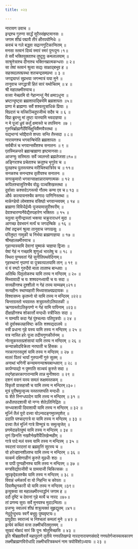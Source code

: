```yaml
---
title: ०२३

---
```

नारायण उवाच ॥  
इन्द्रश्च गुरुणा सार्द्धं सुरैस्संहृष्टमानसः ॥  
जगाम शीघ्रं पद्मायै तीरं क्षीरपयोनिधेः ॥  
कवचं च गले बद्ध्वा सद्रत्नगुटिकान्वितम् ॥  
मनसा स्तवनं दिव्यं स्मारं स्मरं पुनःपुनः।१॥  
ते सर्वे भक्तियुक्ताश्च तुष्टुवुः कमलालयाम् ॥  
साश्रुनेत्राश्च दीनाश्च भक्तिनम्रात्मकन्धराः ॥ २॥  
सा तेषां स्तवनं श्रुत्वा सद्यः साक्षाद्बभूव ह ॥  
सहस्रदलपद्मस्था शतचन्द्रसमप्रभा ॥ ३ ॥  
जगद्व्याप्तं सुप्रभया जगन्मात्रं यया मुने ॥  
तानुवाच जगद्धात्री हितं सारं यथोचितम् ॥ ४ ॥  
श्री महालक्ष्मीरुवाच॥  
वत्सा नेच्छामि वो गेहान्गन्तुं नैवं क्षमाऽधुना ॥  
भ्रष्टान्दृष्ट्वा ब्रह्मशापाद्बिभेमि ब्रह्मशापतः ॥५॥  
प्राणा मे ब्राह्मणाः सर्वे शश्वत्पुत्राधिकं प्रियाः ॥  
विप्रदत्तं च यत्किञ्चिदुपजीव्यं सदैव च ॥ ६ ॥  
विप्रा ब्रुवन्तु मां तुष्टा यास्यामि भवदाज्ञया ॥  
न मे पूजां ध्रुवं कर्तुं क्षमास्ते च तपस्विनः ॥७ ।  
गुरुभिर्ब्राह्मणैर्देवैर्भिक्षुभिर्वैष्णवैस्तथा ॥  
यद्यभाग्यं भवेद्दैवात्ते शप्ताः सन्ति तैस्सदा ॥ ८॥  
नारायणश्च भगवान्बिभेति ब्रह्मशापतः ॥  
सर्वबीजं च भगवान्सर्वेशश्च सनातनः ॥ ९ ॥  
एतस्मिन्नन्तरे ब्रह्मन्ब्राह्मणा हृष्टमानसाः॥  
आजग्मुः सस्मिताः सर्वे ज्वलन्तो ब्रह्मतेजसा॥१०॥  
अङ्गिराश्च प्रचेताश्च क्रतुश्च भृगुरेव च ॥  
पुलहश्च पुलस्त्यश्च मरीचिश्चात्रिरेव च ॥ ११॥  
सनकश्च सनन्दश्च तृतीयश्च सनातनः ॥  
सनत्कुमारो भगवान्साक्षान्नारायणात्मकः ॥ १२ ॥  
कपिलश्चासुरिश्चैव वोढुः पञ्चशिखस्तथा ॥  
दुर्वासाः कश्यपोऽगस्त्यो गौतमः कण्व एव च॥ १३ ॥  
और्वः कात्यायनश्चैव कणादः पाणिनिस्तथा ॥  
मार्कण्डेयो लोमशश्च वसिष्ठो भगवान्स्वयम् ॥ १४ ॥  
ब्राह्मणा विविधैर्द्रव्यैः पूजयामासुरीश्वरीम् ॥  
देवाश्चारण्यनैवेद्यैरुपहारेण भक्तितः ॥ १५ ॥  
स्तुत्वा मुनीन्द्रास्तां भक्त्या चक्रुराराधनं मुदा ॥  
आगच्छ देवभवनं मर्त्यं च जगदम्बिके ॥ १६ ॥  
तेषां तद्वचनं श्रुत्वा तानुवाच जगत्प्रसूः ॥  
परितुष्टा गामुकी च निर्भया ब्राह्मणाज्ञया ॥ १७ ॥  
श्रीमहालक्ष्मीरुवाच ॥  
गृहान्यास्यामि देवानां युष्माकं चाज्ञया द्विजाः ॥  
येषां गेहं न गच्छामि शृणुध्वं भारतेषु च ॥ १८ ॥  
स्थिरा पुण्यवतां गेहे सुनीतिपथवेदिनाम्॥  
गृहस्थानां नृपाणां वा पुत्रवत्पालयामि तान् ॥ १९ ॥  
यं यं रुष्टो गुरुर्देवो माता तातश्च बान्धवाः ॥  
अतिथिः पितृलोकश्च यामि तस्य न मन्दिरम् ॥ २० ॥  
मिथ्यावादी च यः शश्वदनध्यायी च यः सदा ॥  
सत्त्वहीनश्च दुश्शीलो न गेहं तस्य याम्यहम्॥२१॥  
सत्यहीनः स्थाप्यहारी मिथ्यासाक्ष्यप्रदायकः ॥  
विश्वासघ्नः कृतघ्नो यो यामि तस्य न मन्दिरम् ॥२२॥  
चिन्ताग्रस्तो भयग्रस्तः शत्रुग्रस्तोऽतिपातकी ॥  
ऋणग्रस्तोऽतिकृपणो न गेहं यामि पापिनाम् ॥२३॥  
दीक्षाहीनश्च शोकार्त्तो मन्दधीः स्त्रीजितः सदा ॥  
न याम्यपि कदा गेहं पुंश्चल्याः पतिपुत्रयोः ॥ २४ ॥  
यो दुर्वाक्कलहाविष्टः कलिः शश्वद्यदालये ॥  
स्त्री प्रधाना गृहे यस्य यामि तस्य न मन्दिरम् ॥ २५ ॥  
यत्र नास्ति हरेः पूजा तदीयगुणकीर्त्तनम् ॥  
नोत्सुकस्तत्प्रशंसायां यामि तस्य न मन्दिरम् ॥ २६ ॥  
कन्यान्नवेदविक्रेता नरघाती च हिंसकः ॥  
नरकागारसदृशं यामि तस्य न मन्दिरम् ॥ २७ ॥  
मातरं पितरं भार्यां गुरुपत्नीं गुरुं सुतम् ॥  
अनाथां भगिनीं कन्यामनन्याश्रयबान्धवान् ॥ २८ ॥  
कार्पण्याद्यो न पुष्णाति सञ्चयं कुरुते सदा ॥  
तद्गेहान्नरकागारान्यामि तान्न मुनीश्वराः ॥ २९ ॥  
दशनं वसनं यस्य समलं रूक्षमस्तकम् ॥  
विकृतौ ग्रासहासौ च यामि तस्य न मन्दिरम्॥३०।  
मूत्रं पुरीषमुत्सृज्य यस्तत्पश्यति मन्दधीः ॥  
यः शेते स्निग्धपादेन यामि तस्य न मन्दिरम् ॥ ३१ ॥  
अधौतपादशायी यो नग्नः शेतेऽतिनिद्रितः ॥  
सन्ध्याशायी दिवाशायी यामि तस्य न मन्दिरम् ॥ ३२ ॥  
मूर्ध्नि तैलं पुरो दत्त्वा योऽन्यदङ्गमुपस्पृशेत् ॥  
ददाति पश्चाद्गात्रे वा यामि तस्य न मन्दिरम् ॥ ३३ ॥  
दत्त्वा तैलं मूर्ध्नि गात्रे विण्मूत्रं यः समुत्सृजेत् ॥  
प्रणमेदाहरेत्पुष्पं यामि तस्य न मन्दिरम् ॥ ३४ ॥  
तृणं छिनत्ति नखरैर्नखरैर्विलिखेन्महीम् ॥  
गात्रे पादे मलं यस्य यामि तस्य न मन्दिरम् ॥ ३५ ॥  
स्वदत्तां परदत्तां वा ब्रह्मवृत्तिं सुरस्य च ॥  
यो हरेज्ज्ञानशीलश्च यामि तस्य न मन्दिरम् ॥ ३६ ॥  
यत्कर्म दक्षिणाहीनं कुरुते मूढधीः शठः ॥  
स पापी पुण्यहीनश्च यामि तस्य न मन्दिरम् ॥ ३७ ॥  
मन्त्रविद्योपजीवी च ग्रामयाजी चिकित्सकः ॥  
सूपकृद्देवलश्चैव यामि तस्य न मन्दिरम् ॥ ३८ ॥  
विवाहं धर्मकार्यं वा यो निहन्ति च कोपतः ॥  
दिवामैथुनकारी यो यामि तस्य न मन्दिरम् ॥३९॥  
इत्युक्त्वा सा महालक्ष्मीरन्तर्द्धानं जगाम ह ॥  
ददौ दृष्टिं च देवानां गृहे मर्त्ये च नारद ॥४०॥  
तां प्रणम्य सुराः सर्वे मुनयश्च मुदाऽन्विताः ॥  
प्रजग्मुः स्वालयं शीघ्रं शत्रुत्यक्तं सुहृद्युतम् ॥४१॥  
नेदुर्दुन्दुभयः स्वर्गे बभूवुः पुष्पवृष्टयः॥  
प्रापुर्देवाः स्वराज्यं च निश्चलां कमलां मुने ॥ ४२ ॥  
इत्येवं कथितं वत्स लक्ष्मीचरितमुत्तमम् ॥  
सुखदं मोक्षदं सारं किं पुनः श्रोतुमिच्छसि ॥ ४३ ॥  
इति श्रीब्रह्मवैवर्त्ते महापुराणे तृतीये गणपतिखण्डे नारदनारायणसंवादे गणपतेर्गजास्यत्वकारण लक्ष्मीब्राह्मणविरोधादि लक्ष्मीचरित्रकथनं नाम त्रयोविंशोऽध्यायः ॥ २३ ॥